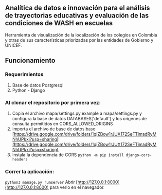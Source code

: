 ## Analítica de datos e innovación para el análisis de trayectorias educativas y evaluación de las condiciones de WASH en escuelas

Herramienta de visualización de la localización de los colegios en Colombia <br />
y otras de sus características priorizadas por las entidades de Gobierno y UNICEF.

## Funcionamiento

### Requerimientos

1. Base de datos Postgresql
2. Python - Django

### Al clonar el repositorio por primera vez:

1. Copia el archivo mapa/settings.py.example a mapa/settings.py y configura la base de datos DATABASES['default'] y los
   origenes de consulta permitidos en CORS_ALLOWED_ORIGINS
2. Importa el archivo de base de datos base
   [https://drive.google.com/drive/folders/1qiZBow1rJUX172SeFTimadRyMNhUPkxi?usp=sharing](https://drive.google.com/drive/folders/1qiZBow1rJUX172SeFTimadRyMNhUPkxi?usp=sharing)
3. Instala la dependencia de CORS `python -m pip install django-cors-headers`

### Correr la aplicación:

`python3 manage.py runserver`
Abrir [http://127.0.0.1:8000](http://127.0.0.1:8000) para verlo en el navegador.
